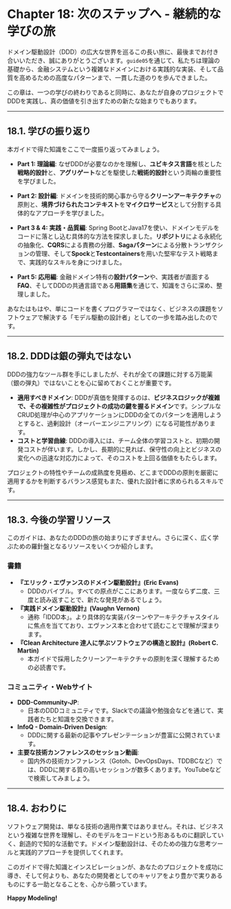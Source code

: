 # Chapter 18: 次のステップへ - 継続的な学びの旅

ドメイン駆動設計（DDD）の広大な世界を巡るこの長い旅に、最後までお付き合いいただき、誠にありがとうございます。`guide05`を通じて、私たちは理論の基礎から、金融システムという複雑なドメインにおける実践的な実装、そして品質を高めるための高度なパターンまで、一貫した道のりを歩んできました。

この章は、一つの学びの終わりであると同時に、あなたが自身のプロジェクトでDDDを実践し、真の価値を引き出すための新たな始まりでもあります。

---

## 18.1. 学びの振り返り

本ガイドで得た知識をここで一度振り返ってみましょう。

-   **Part 1: 理論編**: なぜDDDが必要なのかを理解し、**ユビキタス言語**を核とした**戦略的設計**と、**アグリゲート**などを駆使した**戦術的設計**という両輪の重要性を学びました。

-   **Part 2: 設計編**: ドメインを技術的関心事から守る**クリーンアーキテクチャ**の原則と、**境界づけられたコンテキスト**を**マイクロサービス**として分割する具体的なアプローチを学びました。

-   **Part 3 & 4: 実践・品質編**: Spring BootとJava17を使い、ドメインモデルをコードに落とし込む具体的な方法を探求しました。**リポジトリ**による永続化の抽象化、**CQRS**による責務の分離、**Sagaパターン**による分散トランザクションの管理、そして**Spock**と**Testcontainers**を用いた堅牢なテスト戦略まで、実践的なスキルを身につけました。

-   **Part 5: 応用編**: 金融ドメイン特有の**設計パターン**や、実践者が直面する**FAQ**、そしてDDDの共通言語である**用語集**を通じて、知識をさらに深め、整理しました。

あなたはもはや、単にコードを書くプログラマーではなく、ビジネスの課題をソフトウェアで解決する「モデル駆動の設計者」としての一歩を踏み出したのです。

---

## 18.2. DDDは銀の弾丸ではない

DDDの強力なツール群を手にしましたが、それが全ての課題に対する万能薬（銀の弾丸）ではないことを心に留めておくことが重要です。

-   **適用すべきドメイン**: DDDが真価を発揮するのは、**ビジネスロジックが複雑で、その複雑性がプロジェクトの成功の鍵を握るドメイン**です。シンプルなCRUD処理が中心のアプリケーションにDDDの全てのパターンを適用しようとすると、過剰設計（オーバーエンジニアリング）になる可能性があります。
-   **コストと学習曲線**: DDDの導入には、チーム全体の学習コストと、初期の開発コストが伴います。しかし、長期的に見れば、保守性の向上とビジネスの変化への迅速な対応力によって、そのコストを上回る価値をもたらします。

プロジェクトの特性やチームの成熟度を見極め、どこまでDDDの原則を厳密に適用するかを判断するバランス感覚もまた、優れた設計者に求められるスキルです。

---

## 18.3. 今後の学習リソース

このガイドは、あなたのDDDの旅の始まりにすぎません。さらに深く、広く学ぶための羅針盤となるリソースをいくつか紹介します。

### 書籍

-   **『エリック・エヴァンスのドメイン駆動設計』(Eric Evans)**
    -   DDDのバイブル。すべての原点がここにあります。一度ならず二度、三度と読み返すことで、新たな発見があるでしょう。
-   **『実践ドメイン駆動設計』(Vaughn Vernon)**
    -   通称「IDDD本」。より具体的な実装パターンやアーキテクチャスタイルに焦点を当てており、エヴァンス本と合わせて読むことで理解が深まります。
-   **『Clean Architecture 達人に学ぶソフトウェアの構造と設計』(Robert C. Martin)**
    -   本ガイドで採用したクリーンアーキテクチャの原則を深く理解するための必読書です。

### コミュニティ・Webサイト

-   **DDD-Community-JP**:
    -   日本のDDDコミュニティです。Slackでの議論や勉強会などを通じて、実践者たちと知識を交換できます。
-   **InfoQ - Domain-Driven Design**:
    -   DDDに関する最新の記事やプレゼンテーションが豊富に公開されています。
-   **主要な技術カンファレンスのセッション動画**:
    -   国内外の技術カンファレンス（Gotoh、DevOpsDays、TDDBCなど）では、DDDに関する質の高いセッションが数多くあります。YouTubeなどで検索してみましょう。

---

## 18.4. おわりに

ソフトウェア開発は、単なる技術の適用作業ではありません。それは、ビジネスという複雑な世界を理解し、そのモデルをコードという形あるものに翻訳していく、創造的で知的な活動です。ドメイン駆動設計は、そのための強力な思考ツールと実践的アプローチを提供してくれます。

このガイドで得た知識とインスピレーションが、あなたのプロジェクトを成功に導き、そして何よりも、あなたの開発者としてのキャリアをより豊かで実りあるものにする一助となることを、心から願っています。

**Happy Modeling!** 